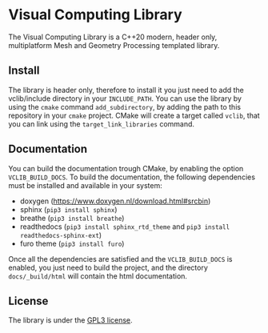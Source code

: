 # Visual Computing Library

The Visual Computing Library is a C++20 modern, header only, multiplatform Mesh and Geometry Processing templated library.

## Install

The library is header only, therefore to install it you just need to add the vclib/include directory in your
`INCLUDE_PATH`.
You can use the library by using the `cmake` command `add_subdirectory`, by adding the path to this repository
in your `cmake` project. CMake will create a target called `vclib`, that you can link using the `target_link_libraries` command.

## Documentation

You can build the documentation trough CMake, by enabling the option `VCLIB_BUILD_DOCS`.
To build the documentation, the following dependencies must be installed and available in your system:

- doxygen (https://www.doxygen.nl/download.html#srcbin)
- sphinx (`pip3 install sphinx`)
- breathe (`pip3 install breathe`)
- readthedocs (`pip3 install sphinx_rtd_theme` and `pip3 install readthedocs-sphinx-ext`)
- furo theme (`pip3 install furo`)

Once all the dependencies are satisfied and the `VCLIB_BUILD_DOCS` is enabled, you just need to build the
project, and the directory `docs/_build/html` will contain the html documentation.

## License

The library is under the [GPL3 license](LICENSE).
